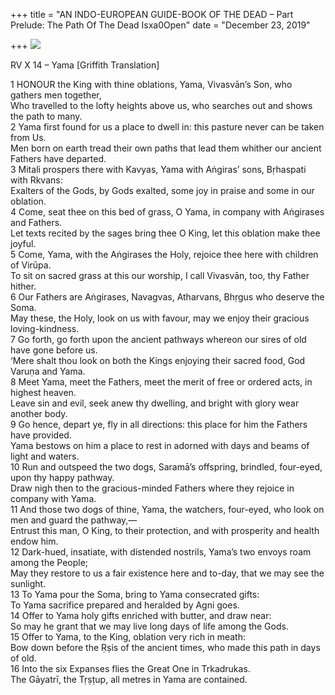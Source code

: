 +++
title = "AN INDO-EUROPEAN GUIDE-BOOK OF THE DEAD – Part Prelude: The Path Of The Dead Isxa0Open"
date = "December 23, 2019"

+++
![](https://aryaakasha.files.wordpress.com/2019/12/80640185_10162715195820574_4012960421949472768_o.jpg?w=1024)

RV X 14 – Yama \[Griffith Translation\]  
  
1 HONOUR the King with thine oblations, Yama, Vivasvān’s Son, who
gathers men together,  
Who travelled to the lofty heights above us, who searches out and shows
the path to many.  
2 Yama first found for us a place to dwell in: this pasture never can be
taken from Us.  
Men born on earth tread their own paths that lead them whither our
ancient Fathers have departed.  
3 Mitali prospers there with Kavyas, Yama with Aṅgiras’ sons, Bṛhaspati
with Rkvans:  
Exalters of the Gods, by Gods exalted, some joy in praise and some in
our oblation.  
4 Come, seat thee on this bed of grass, O Yama, in company with
Aṅgirases and Fathers.  
Let texts recited by the sages bring thee O King, let this oblation make
thee joyful.  
5 Come, Yama, with the Aṅgirases the Holy, rejoice thee here with
children of Virūpa.  
To sit on sacred grass at this our worship, I call Vivasvān, too, thy
Father hither.  
6 Our Fathers are Aṅgirases, Navagvas, Atharvans, Bhṛgus who deserve the
Soma.  
May these, the Holy, look on us with favour, may we enjoy their gracious
loving-kindness.  
7 Go forth, go forth upon the ancient pathways whereon our sires of old
have gone before us.  
‘Mere shalt thou look on both the Kings enjoying their sacred food, God
Varuṇa and Yama.  
8 Meet Yama, meet the Fathers, meet the merit of free or ordered acts,
in highest heaven.  
Leave sin and evil, seek anew thy dwelling, and bright with glory wear
another body.  
9 Go hence, depart ye, fly in all directions: this place for him the
Fathers have provided.  
Yama bestows on him a place to rest in adorned with days and beams of
light and waters.  
10 Run and outspeed the two dogs, Saramā’s offspring, brindled,
four-eyed, upon thy happy pathway.  
Draw nigh then to the gracious-minded Fathers where they rejoice in
company with Yama.  
11 And those two dogs of thine, Yama, the watchers, four-eyed, who look
on men and guard the pathway,—  
Entrust this man, O King, to their protection, and with prosperity and
health endow him.  
12 Dark-hued, insatiate, with distended nostrils, Yama’s two envoys roam
among the People;  
May they restore to us a fair existence here and to-day, that we may see
the sunlight.  
13 To Yama pour the Soma, bring to Yama consecrated gifts:  
To Yama sacrifice prepared and heralded by Agni goes.  
14 Offer to Yama holy gifts enriched with butter, and draw near:  
So may he grant that we may live long days of life among the Gods.  
15 Offer to Yama, to the King, oblation very rich in meath:  
Bow down before the Ṛṣis of the ancient times, who made this path in
days of old.  
16 Into the six Expanses flies the Great One in Trkadrukas.  
The Gāyatrī, the Tṛṣṭup, all metres in Yama are contained.

